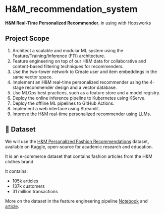 # H&M_recommendation_system

**H&M Real-Time Personalized Recommender**, in using with Hopsworks

## Project Scope

1. Architect a scalable and modular ML system using the Feature/Training/Inference (FTI) architecture.
3. Feature engineering on top of our H&M data for collaborative and content-based filtering techniques for recommenders.
2. Use the two-tower network to Create user and item embeddings in the same vector space.
3. Implement an H&M real-time personalized recommender using the 4-stage recommender design and a vector database.
4. Use MLOps best practices, such as a feature store and a model registry.
5. Deploy the online inference pipeline to Kubernetes using KServe.
6. Deploy the offline ML pipelines to GitHub Actions.
7. Implement a web interface using Streamlit.
8. Improve the H&M real-time personalized recommender using LLMs.

## 👔 Dataset

We will use the [H&M Personalized Fashion Recommendations](https://www.kaggle.com/competitions/h-and-m-personalized-fashion-recommendations) dataset, available on Kaggle, open-source for academic research and education.

It is an e-commerce dataset that contains fashion articles from the H&M clothes brand.

It contains:
- 105k articles
- 137k customers
- 31 million transactions 

More on the dataset in the feature engineering pipeline [Notebook](notebooks/1_fp_computing_features.ipynb) and [article](https://decodingml.substack.com/p/feature-pipeline-for-tiktok-like).